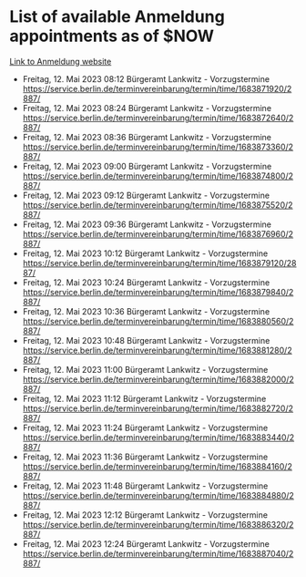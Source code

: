 # List of available Anmeldung appointments as of $NOW
[Link to Anmeldung website](https://service.berlin.de/terminvereinbarung/termin/tag.php?termin=1&anliegen[]=120686&dienstleisterlist=122210,122217,327316,122219,327312,122227,327314,122231,327346,122243,327348,122254,122252,329742,122260,329745,122262,329748,122271,327278,122273,327274,122277,327276,330436,122280,327294,122282,327290,122284,327292,122291,327270,122285,327266,122286,327264,122296,327268,150230,329760,122297,327286,122294,327284,122312,329763,122314,329775,122304,327330,122311,327334,122309,327332,317869,122281,327352,122279,329772,122283,122276,327324,122274,327326,122267,329766,122246,327318,122251,327320,122257,327322,122208,327298,122226,327300&herkunft=http%3A%2F%2Fservice.berlin.de%2Fdienstleistung%2F120686%2F)
- Freitag, 12. Mai 2023 08:12 Bürgeramt Lankwitz - Vorzugstermine https://service.berlin.de/terminvereinbarung/termin/time/1683871920/2887/
- Freitag, 12. Mai 2023 08:24 Bürgeramt Lankwitz - Vorzugstermine https://service.berlin.de/terminvereinbarung/termin/time/1683872640/2887/
- Freitag, 12. Mai 2023 08:36 Bürgeramt Lankwitz - Vorzugstermine https://service.berlin.de/terminvereinbarung/termin/time/1683873360/2887/
- Freitag, 12. Mai 2023 09:00 Bürgeramt Lankwitz - Vorzugstermine https://service.berlin.de/terminvereinbarung/termin/time/1683874800/2887/
- Freitag, 12. Mai 2023 09:12 Bürgeramt Lankwitz - Vorzugstermine https://service.berlin.de/terminvereinbarung/termin/time/1683875520/2887/
- Freitag, 12. Mai 2023 09:36 Bürgeramt Lankwitz - Vorzugstermine https://service.berlin.de/terminvereinbarung/termin/time/1683876960/2887/
- Freitag, 12. Mai 2023 10:12 Bürgeramt Lankwitz - Vorzugstermine https://service.berlin.de/terminvereinbarung/termin/time/1683879120/2887/
- Freitag, 12. Mai 2023 10:24 Bürgeramt Lankwitz - Vorzugstermine https://service.berlin.de/terminvereinbarung/termin/time/1683879840/2887/
- Freitag, 12. Mai 2023 10:36 Bürgeramt Lankwitz - Vorzugstermine https://service.berlin.de/terminvereinbarung/termin/time/1683880560/2887/
- Freitag, 12. Mai 2023 10:48 Bürgeramt Lankwitz - Vorzugstermine https://service.berlin.de/terminvereinbarung/termin/time/1683881280/2887/
- Freitag, 12. Mai 2023 11:00 Bürgeramt Lankwitz - Vorzugstermine https://service.berlin.de/terminvereinbarung/termin/time/1683882000/2887/
- Freitag, 12. Mai 2023 11:12 Bürgeramt Lankwitz - Vorzugstermine https://service.berlin.de/terminvereinbarung/termin/time/1683882720/2887/
- Freitag, 12. Mai 2023 11:24 Bürgeramt Lankwitz - Vorzugstermine https://service.berlin.de/terminvereinbarung/termin/time/1683883440/2887/
- Freitag, 12. Mai 2023 11:36 Bürgeramt Lankwitz - Vorzugstermine https://service.berlin.de/terminvereinbarung/termin/time/1683884160/2887/
- Freitag, 12. Mai 2023 11:48 Bürgeramt Lankwitz - Vorzugstermine https://service.berlin.de/terminvereinbarung/termin/time/1683884880/2887/
- Freitag, 12. Mai 2023 12:12 Bürgeramt Lankwitz - Vorzugstermine https://service.berlin.de/terminvereinbarung/termin/time/1683886320/2887/
- Freitag, 12. Mai 2023 12:24 Bürgeramt Lankwitz - Vorzugstermine https://service.berlin.de/terminvereinbarung/termin/time/1683887040/2887/
